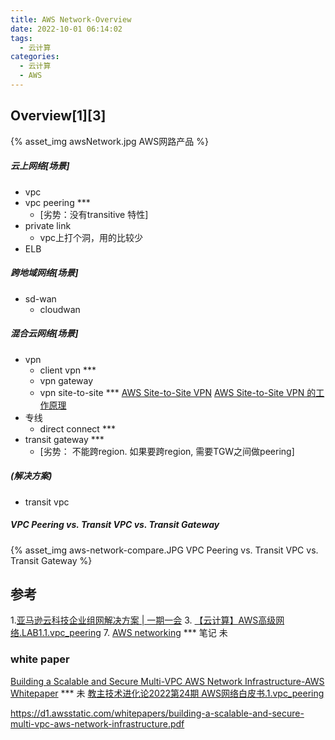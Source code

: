 ```yaml
---
title: AWS Network-Overview
date: 2022-10-01 06:14:02
tags:
  - 云计算
categories:
  - 云计算  
  - AWS
---
```


<p></p>
<!-- more -->

## Overview[1][3]
{% asset_img   awsNetwork.jpg AWS网路产品 %}


##### 云上网络[场景]
+ vpc
+ vpc peering ***
  - [劣势：没有transitive 特性]
+ private link
  - vpc上打个洞，用的比较少
+ ELB 

##### 跨地域网络[场景]
+ sd-wan    
  + cloudwan  

##### 混合云网络[场景]
+ vpn
  + client vpn ***
  + vpn gateway  
  + vpn site-to-site *** 
    [AWS Site-to-Site VPN](https://zhuanlan.zhihu.com/p/395805857)
    [AWS Site-to-Site VPN 的工作原理](https://docs.aws.amazon.com/zh_cn/vpn/latest/s2svpn/how_it_works.html)
+ 专线
  + direct connect ***
+ transit gateway ***
  - [劣势： 不能跨region. 如果要跨region, 需要TGW之间做peering] 

##### (解决方案)
+ transit vpc

##### VPC Peering vs. Transit VPC vs. Transit Gateway
{% asset_img   aws-network-compare.JPG  VPC Peering vs. Transit VPC vs. Transit Gateway  %}


## 参考
1.[亚马逊云科技企业组网解决方案 | 一期一会](https://www.bilibili.com/video/BV1gQ4y1k7LH/)
3. [【云计算】AWS高级网络.LAB1.1.vpc_peering](https://www.bilibili.com/video/BV1CG41137bx/)
7. [AWS networking](https://www.zhihu.com/column/c_1520366118765621248) *** 笔记  未

### white paper
[Building a Scalable and Secure Multi-VPC AWS Network Infrastructure-AWS Whitepaper](https://d1.awsstatic.com/whitepapers/building-a-scalable-and-secure-multi-vpc-aws-network-infrastructure.pdf) ***  未
[教主技术进化论2022第24期 AWS网络白皮书.1.vpc_peering](https://www.bilibili.com/video/BV1Cd4y1377m/) 




https://d1.awsstatic.com/whitepapers/building-a-scalable-and-secure-multi-vpc-aws-network-infrastructure.pdf
